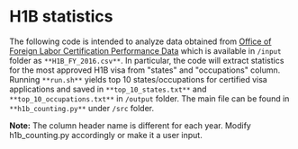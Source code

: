 # H1B statistics
The following code is intended to analyze data obtained from [Office of Foreign Labor Certification Performance Data](https://www.foreignlaborcert.doleta.gov/performancedata.cfm#dis) which is available in `/input` folder as `**H1B_FY_2016.csv**`.  In particular, the code will extract statistics for the most approved H1B visa from "states" and "occupations" column.  Running `**run.sh**` yields top 10 states/occupations for certified visa applications and saved in `**top_10_states.txt**` and `**top_10_occupations.txt**` in `/output` folder.  The main file can be found in `**h1b_counting.py**` under `/src` folder.  

**Note:** The column header name is different for each year.  Modify h1b_counting.py accordingly or make it a user input.    
